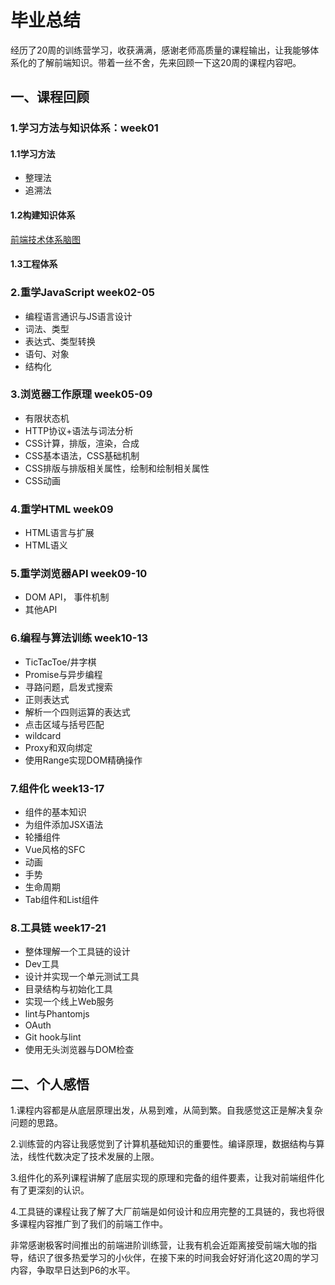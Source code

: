 # 毕业总结

经历了20周的训练营学习，收获满满，感谢老师高质量的课程输出，让我能够体系化的了解前端知识。带着一丝不舍，先来回顾一下这20周的课程内容吧。



## 一、课程回顾

### 1.学习方法与知识体系：week01

#### 1.1学习方法

- 整理法
- 追溯法

#### 1.2构建知识体系

[前端技术体系脑图](https://github.com/c2kaka/Frontend-01-Template/blob/master/week01/%E5%89%8D%E7%AB%AF%E6%8A%80%E6%9C%AF.xmind)

#### 1.3工程体系



### 2.重学JavaScript week02-05

- 编程语言通识与JS语言设计
- 词法、类型
- 表达式、类型转换
- 语句、对象
- 结构化



### 3.浏览器工作原理 week05-09

- 有限状态机
- HTTP协议+语法与词法分析
- CSS计算，排版，渲染，合成
- CSS基本语法，CSS基础机制
- CSS排版与排版相关属性，绘制和绘制相关属性
- CSS动画



### 4.重学HTML	week09

- HTML语言与扩展
- HTML语义



### 5.重学浏览器API week09-10

- DOM API， 事件机制
- 其他API



### 6.编程与算法训练 week10-13

- TicTacToe/井字棋
- Promise与异步编程
- 寻路问题，启发式搜索
- 正则表达式
- 解析一个四则运算的表达式
- 点击区域与括号匹配
- wildcard
- Proxy和双向绑定
- 使用Range实现DOM精确操作



### 7.组件化 week13-17

- 组件的基本知识
- 为组件添加JSX语法
- 轮播组件
- Vue风格的SFC
- 动画
- 手势
- 生命周期
- Tab组件和List组件



### 8.工具链 week17-21

- 整体理解一个工具链的设计
- Dev工具
- 设计并实现一个单元测试工具
- 目录结构与初始化工具
- 实现一个线上Web服务
- lint与Phantomjs
- OAuth
- Git hook与lint
- 使用无头浏览器与DOM检查



## 二、个人感悟

1.课程内容都是从底层原理出发，从易到难，从简到繁。自我感觉这正是解决复杂问题的思路。

2.训练营的内容让我感觉到了计算机基础知识的重要性。编译原理，数据结构与算法，线性代数决定了技术发展的上限。

3.组件化的系列课程讲解了底层实现的原理和完备的组件要素，让我对前端组件化有了更深刻的认识。

4.工具链的课程让我了解了大厂前端是如何设计和应用完整的工具链的，我也将很多课程内容推广到了我们的前端工作中。



非常感谢极客时间推出的前端进阶训练营，让我有机会近距离接受前端大咖的指导，结识了很多热爱学习的小伙伴，在接下来的时间我会好好消化这20周的学习内容，争取早日达到P6的水平。

